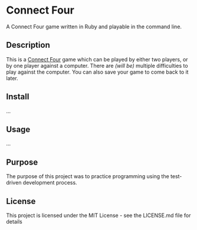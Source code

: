 # Connect Four
A Connect Four game written in Ruby and playable in the command line.

## Description
This is a [Connect Four](https://en.wikipedia.org/wiki/Connect_Four) game which can be played by either two players, or by one player against a computer. There are *(will be)* multiple difficulties to play against the computer. You can also save your game to come back to it later.

## Install
...

## Usage
...

## Purpose
The purpose of this project was to practice programming using the test-driven development process.

## License
This project is licensed under the MIT License - see the LICENSE.md file for details